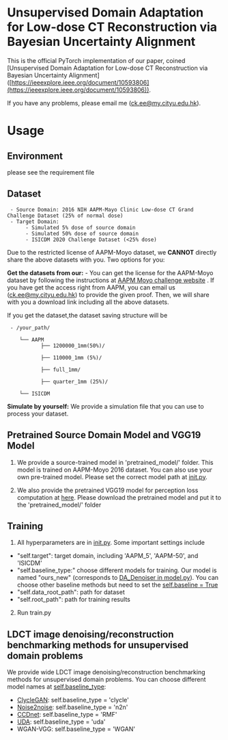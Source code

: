 # Unsupervised Domain Adaptation for Low-dose CT Reconstruction via Bayesian Uncertainty Alignment


This is the official PyTorch implementation of our paper, coined [Unsupervised Domain Adaptation for Low-dose CT Reconstruction via Bayesian Uncertainty Alignment] ([https://ieeexplore.ieee.org/document/10593806](https://ieeexplore.ieee.org/document/10593806)). 

If you have any problems, please email me (ck.ee@my.cityu.edu.hk).


# Usage
## Environment  
please see the requirement file
## Dataset 
     - Source Domain: 2016 NIH AAPM-Mayo Clinic Low-dose CT Grand Challenge Dataset (25% of normal dose)
     - Target Domain: 
          - Simulated 5% dose of source domain
          - Simulated 50% dose of source domain
          - ISICDM 2020 Challenge Dataset (<25% dose)

Due to the restricted license of AAPM-Moyo dataset, we **CANNOT** directly share the above datasets with you. Two options for you:

**Get the datasets from our:** - You can get the license for the AAPM-Moyo dataset by following the instructions at [AAPM Moyo challenge website](https://www.aapm.org/grandchallenge/lowdosect/) . If you have get the access right from AAPM, you can email us (ck.ee@my.cityu.edu.hk) to provide the given proof. Then, we will share with you a download link including all the above datasets. 

If you get the dataset,the dataset saving structure will be 

     - /your_path/
     
        └── AAPM
               ├── 1200000_1mm(50%)/
     
               ├── 110000_1mm (5%)/
     
               ├── full_1mm/
               
               ├── quarter_1mm (25%)/
          
        └── ISICDM
**Simulate by yourself:** We provide a simulation file that you can use to process your dataset.

## Pretrained Source Domain Model and VGG19 Model
1. We provide a source-trained model in 'pretrained_model/' folder. This model is trained on AAPM-Moyo 2016 dataset. You can also use your own pre-trained model. Please set the correct model path at [init.py](https://github.com/tonyckc/UDA-BUA-code/blob/main/init.py#L202).

2. We also provide the pretrained VGG19 model for perception loss computation at [here](https://drive.google.com/file/d/1mNAn0P42CcRx3-qzw76Px93s2H8jajc-/view?usp=sharing). Please download the pretrained model and put it to the 'pretrained_model/' folder

## Training
1. All hyperparameters are in [init.py](https://github.com/tonyckc/UDA-BUA-code/blob/main/init.py). Some important settings include
- "self.target": target domain, including  'AAPM_5', 'AAPM-50', and 'ISICDM'
- "self.baseline_type:" choose different models for training. Our model is named "ours_new" (corresponds to [DA_Denoiser in model.py](https://github.com/tonyckc/UDA-BUA-code/blob/main/model.py#L1478)). You can choose other baseline methods but need to set the [self.baseline = True](https://github.com/tonyckc/UDA-BUA-code/blob/main/init.py#L68)
- "self.data_root_path": path for dataset 
- "self.root_path": path for training results 
2. Run train.py

## LDCT image denoising/reconstruction benchmarking methods for unsupervised domain problems
We provide wide LDCT image denoising/reconstruction benchmarking methods for unsupervised domain problems. You can choose different model names at [self.baseline_type](https://github.com/tonyckc/UDA-BUA-code/blob/main/init.py#L68):
- [ClycleGAN](https://www.sciencedirect.com/science/article/pii/S1361841521002541): self.baseline_type = 'clycle'
- [Noise2noise](https://arxiv.org/abs/1803.04189): self.baseline_type = 'n2n'
- [CCDnet](https://www.sciencedirect.com/science/article/pii/S0010482523006844): self.baseline_type = 'RMF'
- [UDA](https://ieeexplore.ieee.org/abstract/document/9969607): self.baseline_type = 'uda'
- WGAN-VGG: self.baseline_type = 'WGAN'
  
  

